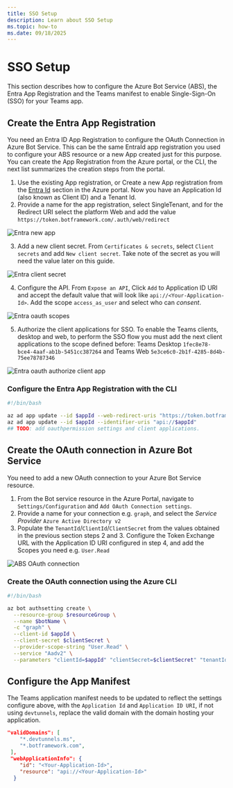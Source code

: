 ```yaml
---
title: SSO Setup
description: Learn about SSO Setup
ms.topic: how-to
ms.date: 09/18/2025
---
```


# SSO Setup

This section describes how to configure the Azure Bot Service (ABS), the Entra App Registration and the Teams manifest to enable Single-Sign-On (SSO) for your Teams app.

## Create the Entra App Registration

You need an Entra ID App Registration to configure the OAuth Connection in Azure Bot Service. This can be the same EntraId app registration you used to configure your ABS resource or a new App created just for this purpose. You can create the App Registration from the Azure portal, or the CLI, the next list summarizes the creation steps from the portal.

1. Use the existing App registration, or Create a new App registration from the [Entra Id](https://portal.azure.com/#view/Microsoft_AAD_IAM/ActiveDirectoryMenuBlade/~/RegisteredApps) section in the Azure portal. Now you have an Application Id (also known as Client ID) and a Tenant Id.
2. Provide a name for the app registration, select SingleTenant, and for the Redirect URI select the platform Web and add the value `https://token.botframework.com/.auth/web/redirect`

![Entra new app](~/assets/screenshots/entra-new-app.png)

3. Add a new client secret. From `Certificates & secrets`, select `Client secrets` and add `New client secret`. Take note of the secret as you will need the value later on this guide.

![Entra client secret](~/assets/screenshots/entra-client-secret.png)

4. Configure the API. From `Expose an API`,  Click `Add` to Application ID URI and accept the default value that will look like `api://<Your-Application-Id>`. Add the scope `access_as_user` and select who can _consent_.

![Entra oauth scopes](~/assets/screenshots/entra-oauth-scopes.png)

5. Authorize the client applications for SSO. To enable the Teams clients, desktop and web, to perform the SSO flow you must add the next client applications to the scope defined before: Teams Desktop `1fec8e78-bce4-4aaf-ab1b-5451cc387264` and Teams Web `5e3ce6c0-2b1f-4285-8d4b-75ee78787346`

![Entra oauth authorize client app](~/assets/screenshots/entra-authorize-clientapp.png)

### Configure the Entra App Registration with the CLI

```bash
#!/bin/bash

az ad app update --id $appId --web-redirect-uris "https://token.botframework.com/.auth/web/redirect"
az ad app update --id $appId --identifier-uris "api://$appId"
## TODO: add oauthpermission settings and client applications.
```

## Create the OAuth connection in Azure Bot Service

You need to add a new OAuth connection to your Azure Bot Service resource.

1. From the Bot service resource in the Azure Portal, navigate to `Settings/Configuration` and `Add OAuth Connection settings`.
2. Provide a name for your connection e.g. `graph`, and select the _Service Provider_ `Azure Active Directory v2`
3. Populate the `TenantId`/`ClientId`/`ClientSecret` from the values obtained in the previous section steps 2 and 3. Configure the Token Exchange URL with the Application ID URI configured in step 4, and add the Scopes you need e.g. `User.Read`

![ABS OAuth connection](~/assets/screenshots/abs-oauth-connection.png)

### Create the OAuth connection using the Azure CLI

```bash
#!/bin/bash

az bot authsetting create \
  --resource-group $resourceGroup \
  --name $botName \
  -c "graph" \
  --client-id $appId \
  --client-secret $clientSecret \
  --provider-scope-string "User.Read" \
  --service "Aadv2" \
  --parameters "clientId=$appId" "clientSecret=$clientSecret" "tenantId=$tenantId" "tokenExchangeUrl=api://$appId"
```


## Configure the App Manifest

The Teams application manifest needs to be updated to reflect the settings configure above, with the `Application Id` and `Application ID URI`, if not using `devtunnels`, replace the valid domain with the domain hosting your application. 

```json
"validDomains": [
    "*.devtunnels.ms",
    "*.botframework.com",
 ],
 "webApplicationInfo": {
    "id": "<Your-Application-Id>",
    "resource": "api://<Your-Application-Id>"
  }
```
